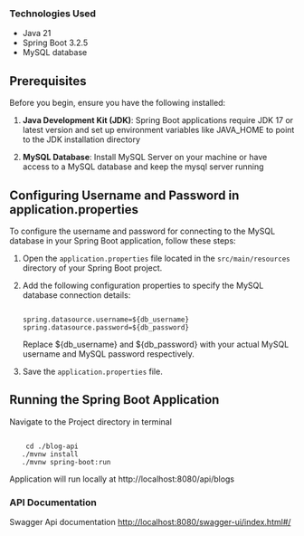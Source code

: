 ### Technologies Used

- Java 21
- Spring Boot 3.2.5
- MySQL database

## Prerequisites

Before you begin, ensure you have the following installed:

1. **Java Development Kit (JDK)**: Spring Boot applications require JDK 17 or latest version and set up environment variables like JAVA_HOME to point to the JDK installation directory

2. **MySQL Database**: Install MySQL Server on your machine or have access to a MySQL database and keep the mysql server running

## Configuring Username and Password in application.properties

To configure the username and password for connecting to the MySQL database in your Spring Boot application, follow these steps:

1. Open the `application.properties` file located in the `src/main/resources` directory of your Spring Boot project.

2. Add the following configuration properties to specify the MySQL database connection details:

   ```properties

   spring.datasource.username=${db_username}
   spring.datasource.password=${db_password}
   ```

   Replace ${db_username} and ${db_password} with your actual MySQL username and MySQL password respectively.

3. Save the `application.properties` file.

## Running the Spring Boot Application

Navigate to the Project directory in terminal

```

    cd ./blog-api
   ./mvnw install
   ./mvnw spring-boot:run
```

Application will run locally at http://localhost:8080/api/blogs

### API Documentation

Swagger Api documentation <http://localhost:8080/swagger-ui/index.html#/>
